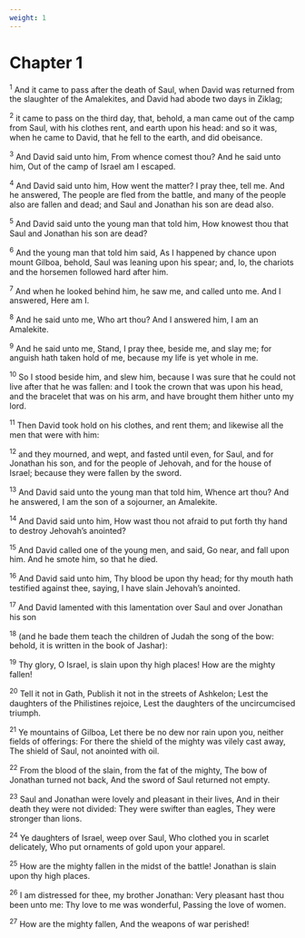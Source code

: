 ```yaml
---
weight: 1
---
```


# Chapter 1

<sup>1</sup> And it came to pass after the death of Saul, when David was returned from the slaughter of the Amalekites, and David had abode two days in Ziklag; 

<sup>2</sup> it came to pass on the third day, that, behold, a man came out of the camp from Saul, with his clothes rent, and earth upon his head: and so it was, when he came to David, that he fell to the earth, and did obeisance. 

<sup>3</sup> And David said unto him, From whence comest thou? And he said unto him, Out of the camp of Israel am I escaped. 

<sup>4</sup> And David said unto him, How went the matter? I pray thee, tell me. And he answered, The people are fled from the battle, and many of the people also are fallen and dead; and Saul and Jonathan his son are dead also. 

<sup>5</sup> And David said unto the young man that told him, How knowest thou that Saul and Jonathan his son are dead? 

<sup>6</sup> And the young man that told him said, As I happened by chance upon mount Gilboa, behold, Saul was leaning upon his spear; and, lo, the chariots and the horsemen followed hard after him. 

<sup>7</sup> And when he looked behind him, he saw me, and called unto me. And I answered, Here am I. 

<sup>8</sup> And he said unto me, Who art thou? And I answered him, I am an Amalekite. 

<sup>9</sup> And he said unto me, Stand, I pray thee, beside me, and slay me; for anguish hath taken hold of me, because my life is yet whole in me. 

<sup>10</sup> So I stood beside him, and slew him, because I was sure that he could not live after that he was fallen: and I took the crown that was upon his head, and the bracelet that was on his arm, and have brought them hither unto my lord. 

<sup>11</sup> Then David took hold on his clothes, and rent them; and likewise all the men that were with him: 

<sup>12</sup> and they mourned, and wept, and fasted until even, for Saul, and for Jonathan his son, and for the people of Jehovah, and for the house of Israel; because they were fallen by the sword. 

<sup>13</sup> And David said unto the young man that told him, Whence art thou? And he answered, I am the son of a sojourner, an Amalekite. 

<sup>14</sup> And David said unto him, How wast thou not afraid to put forth thy hand to destroy Jehovah’s anointed? 

<sup>15</sup> And David called one of the young men, and said, Go near, and fall upon him. And he smote him, so that he died. 

<sup>16</sup> And David said unto him, Thy blood be upon thy head; for thy mouth hath testified against thee, saying, I have slain Jehovah’s anointed. 

<sup>17</sup> And David lamented with this lamentation over Saul and over Jonathan his son 

<sup>18</sup> (and he bade them teach the children of Judah the song of the bow: behold, it is written in the book of Jashar): 

<sup>19</sup> Thy glory, O Israel, is slain upon thy high places! How are the mighty fallen! 

<sup>20</sup> Tell it not in Gath, Publish it not in the streets of Ashkelon; Lest the daughters of the Philistines rejoice, Lest the daughters of the uncircumcised triumph. 

<sup>21</sup> Ye mountains of Gilboa, Let there be no dew nor rain upon you, neither fields of offerings: For there the shield of the mighty was vilely cast away, The shield of Saul, not anointed with oil. 

<sup>22</sup> From the blood of the slain, from the fat of the mighty, The bow of Jonathan turned not back, And the sword of Saul returned not empty. 

<sup>23</sup> Saul and Jonathan were lovely and pleasant in their lives, And in their death they were not divided: They were swifter than eagles, They were stronger than lions. 

<sup>24</sup> Ye daughters of Israel, weep over Saul, Who clothed you in scarlet delicately, Who put ornaments of gold upon your apparel. 

<sup>25</sup> How are the mighty fallen in the midst of the battle! Jonathan is slain upon thy high places. 

<sup>26</sup> I am distressed for thee, my brother Jonathan: Very pleasant hast thou been unto me: Thy love to me was wonderful, Passing the love of women. 

<sup>27</sup> How are the mighty fallen, And the weapons of war perished! 


